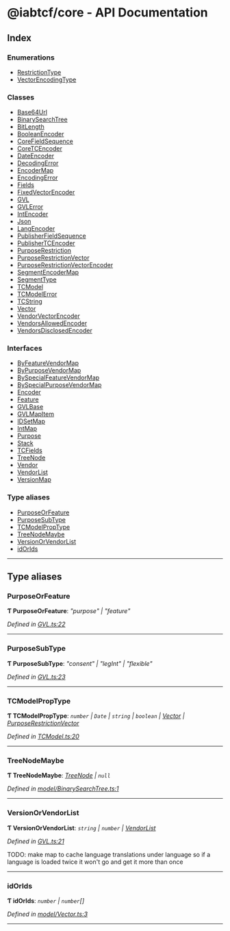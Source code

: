 
#  @iabtcf/core - API Documentation

## Index

### Enumerations

* [RestrictionType](enums/restrictiontype.md)
* [VectorEncodingType](enums/vectorencodingtype.md)

### Classes

* [Base64Url](classes/base64url.md)
* [BinarySearchTree](classes/binarysearchtree.md)
* [BitLength](classes/bitlength.md)
* [BooleanEncoder](classes/booleanencoder.md)
* [CoreFieldSequence](classes/corefieldsequence.md)
* [CoreTCEncoder](classes/coretcencoder.md)
* [DateEncoder](classes/dateencoder.md)
* [DecodingError](classes/decodingerror.md)
* [EncoderMap](classes/encodermap.md)
* [EncodingError](classes/encodingerror.md)
* [Fields](classes/fields.md)
* [FixedVectorEncoder](classes/fixedvectorencoder.md)
* [GVL](classes/gvl.md)
* [GVLError](classes/gvlerror.md)
* [IntEncoder](classes/intencoder.md)
* [Json](classes/json.md)
* [LangEncoder](classes/langencoder.md)
* [PublisherFieldSequence](classes/publisherfieldsequence.md)
* [PublisherTCEncoder](classes/publishertcencoder.md)
* [PurposeRestriction](classes/purposerestriction.md)
* [PurposeRestrictionVector](classes/purposerestrictionvector.md)
* [PurposeRestrictionVectorEncoder](classes/purposerestrictionvectorencoder.md)
* [SegmentEncoderMap](classes/segmentencodermap.md)
* [SegmentType](classes/segmenttype.md)
* [TCModel](classes/tcmodel.md)
* [TCModelError](classes/tcmodelerror.md)
* [TCString](classes/tcstring.md)
* [Vector](classes/vector.md)
* [VendorVectorEncoder](classes/vendorvectorencoder.md)
* [VendorsAllowedEncoder](classes/vendorsallowedencoder.md)
* [VendorsDisclosedEncoder](classes/vendorsdisclosedencoder.md)

### Interfaces

* [ByFeatureVendorMap](interfaces/byfeaturevendormap.md)
* [ByPurposeVendorMap](interfaces/bypurposevendormap.md)
* [BySpecialFeatureVendorMap](interfaces/byspecialfeaturevendormap.md)
* [BySpecialPurposeVendorMap](interfaces/byspecialpurposevendormap.md)
* [Encoder](interfaces/encoder.md)
* [Feature](interfaces/feature.md)
* [GVLBase](interfaces/gvlbase.md)
* [GVLMapItem](interfaces/gvlmapitem.md)
* [IDSetMap](interfaces/idsetmap.md)
* [IntMap](interfaces/intmap.md)
* [Purpose](interfaces/purpose.md)
* [Stack](interfaces/stack.md)
* [TCFields](interfaces/tcfields.md)
* [TreeNode](interfaces/treenode.md)
* [Vendor](interfaces/vendor.md)
* [VendorList](interfaces/vendorlist.md)
* [VersionMap](interfaces/versionmap.md)

### Type aliases

* [PurposeOrFeature](#purposeorfeature)
* [PurposeSubType](#purposesubtype)
* [TCModelPropType](#tcmodelproptype)
* [TreeNodeMaybe](#treenodemaybe)
* [VersionOrVendorList](#versionorvendorlist)
* [idOrIds](#idorids)

---

## Type aliases

<a id="purposeorfeature"></a>

###  PurposeOrFeature

**Ƭ PurposeOrFeature**: *"purpose" \| "feature"*

*Defined in [GVL.ts:22](https://github.com/chrispaterson/iabtcf-es/blob/42cb912/modules/core/src/GVL.ts#L22)*

___
<a id="purposesubtype"></a>

###  PurposeSubType

**Ƭ PurposeSubType**: *"consent" \| "legInt" \| "flexible"*

*Defined in [GVL.ts:23](https://github.com/chrispaterson/iabtcf-es/blob/42cb912/modules/core/src/GVL.ts#L23)*

___
<a id="tcmodelproptype"></a>

###  TCModelPropType

**Ƭ TCModelPropType**: *`number` \| `Date` \| `string` \| `boolean` \| [Vector](classes/vector.md) \| [PurposeRestrictionVector](classes/purposerestrictionvector.md)*

*Defined in [TCModel.ts:20](https://github.com/chrispaterson/iabtcf-es/blob/42cb912/modules/core/src/TCModel.ts#L20)*

___
<a id="treenodemaybe"></a>

###  TreeNodeMaybe

**Ƭ TreeNodeMaybe**: *[TreeNode](interfaces/treenode.md) \| `null`*

*Defined in [model/BinarySearchTree.ts:1](https://github.com/chrispaterson/iabtcf-es/blob/42cb912/modules/core/src/model/BinarySearchTree.ts#L1)*

___
<a id="versionorvendorlist"></a>

###  VersionOrVendorList

**Ƭ VersionOrVendorList**: *`string` \| `number` \| [VendorList](interfaces/vendorlist.md)*

*Defined in [GVL.ts:21](https://github.com/chrispaterson/iabtcf-es/blob/42cb912/modules/core/src/GVL.ts#L21)*

TODO: make map to cache language translations under language so if a language is loaded twice it won't go and get it more than once

___
<a id="idorids"></a>

###  idOrIds

**Ƭ idOrIds**: *`number` \| `number`[]*

*Defined in [model/Vector.ts:3](https://github.com/chrispaterson/iabtcf-es/blob/42cb912/modules/core/src/model/Vector.ts#L3)*

___

